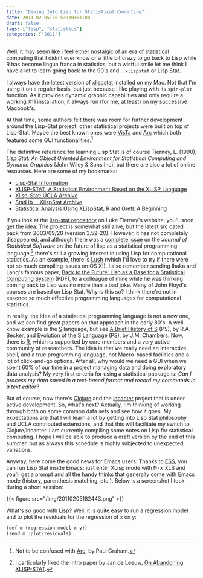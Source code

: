 ```yaml
---
title: "Diving Into Lisp for Statistical Computing"
date: 2011-02-05T16:53:10+01:00
draft: false
tags: ["lisp", "statistics"]
categories: ["2011"]
---
```


Well, it may seem like I feel either nostalgic of an era of statistical computing that I didn't ever know or a little bit crazy to go back to Lisp while R has become lingua franca in statistics, but a wistful smile let me think I have a lot to learn going back to the 90's and... `xlispstat` or Lisp Stat.

I always have the latest version of [xlispstat](http://www.stat.uiowa.edu/~luke/xls/xlispstat/) installed on my Mac. Not that I'm using it on a regular basis, but just because I like playing with its `spin-plot` function. As it provides dynamic graphic capabilities and only require a working X11 installation, it always run (for me, at least) on my successive Macbook's. 

At that time, some authors felt there was room for further development around the Lisp-Stat project; other statistical projects were built on top of Lisp-Stat. Maybe the best known ones were [VisTa](http://www.visualstats.org/) and [Arc](http://www.stat.umn.edu/arc/) which both featured some GUI functionalities.[^1]

The definitive reference for learning Lisp Stat is of course Tierney, L. (1990), *Lisp Stat: An Object Oriented Environment for Statistical Computing and Dynamic Graphics* (John Wiley & Sons Inc), but there are also a lot of online resources. Here are some of my bookmarks:

- [Lisp-Stat Information](http://www.stat.uiowa.edu/~luke/xls/xlsinfo/xlsinfo.html)
- [XLISP-STAT, A Statistical Environment Based on the XLISP Language](http://www.stat.unipg.it/~luca/xlisp-stat/)
- [Xlisp-Stat: UCLA Archive](http://www.stat.ucla.edu/xlispstat/)
- [StatLib---XlispStat Archive](http://lib.stat.cmu.edu/xlispstat/)
- [Statistical Analysis Using XLispStat, R and Gretl: A Beginning](http://homes.chass.utoronto.ca/~floyd/statcomp.html)

If you look at the [lisp-stat repository](http://www.stat.uiowa.edu/~luke/xls/xlispstat/) on Luke Tierney's website, you'll soon get the idea: The project is somewhat still alive, but the latest src dated back from 2003/09/20 (version 3.52-20). However, it has not completely disappeared, and although there was a [complete issue](http://www.jstatsoft.org/v13) on the *Journal of Statistical Software* on the future of lisp as a statistical programming language,[^2] there's still a growing interest in using Lisp for computational statistics. As an example, there is [Lush](http://lush.sourceforge.net/) (which I'd love to try if there were not so much compiling issues on OS X!). I also remember sending Ihaka and Lang's famous paper, [Back to the Future: Lisp as a Base for a Statistical Computing System](http://www.stat.auckland.ac.nz/~ihaka/downloads/Compstat-2008.pdf) (PDF), to a colleague of mine while he was thinking coming back to Lisp was no more than a bad joke. Many of John Floyd's courses are based on Lisp Stat. Why is this so? I think there're not in essence so much effective programming languages for computational statistics.

In reality, the idea of a statistical programming language is not a new one, and we can find great papers on that approach in the early 80's. A well-know example is the [S](http://en.wikipedia.org/wiki/S_(programming_language)) language, but see [A Brief History of S](http://cm.bell-labs.com/cm/ms/departments/sia/doc/94.11.ps) (PS), by R.A. Becker, and [Evolution of the S Language](http://cm.bell-labs.com/stat/doc/96.7.ps) (PS), by J.M. Chambers. Now, there is [R](http://www.R-project.org/), which is supported by core members and a very active community of researchers. The idea is that we really need an interactive shell, and a true programming language, not Macro-based facilities and a lot of click-and-go options. After all, why would we need a GUI when we spent 60% of our time in a project managing data and doing exploratory data analysis? My very first criteria for using a statistical package is: *Can I process my data saved in a text-based format and record my commands in a text editor?*

But of course, now there's [Clojure](http://www.clojure.org) and the [incanter](http://incanter.org/) project that is under active development. So, what's next? Actually, I'm thinking of working through both on some common data sets and see how it goes. My expectations are that I will learn a lot by getting into Lisp Stat philosophy and UCLA contributed extensions, and that this will facilitate my switch to Clojure/incanter. I am currently compiling some notes on Lisp for statistical computing. I hope I will be able to produce a draft version by the end of this summer, but as always this schedule is highly subjected to unexpected variations.

Anyway, here come the good news for Emacs users: Thanks to [ESS](http://ess.r-project.org/), you can run Lisp Stat inside Emacs; just enter XLisp mode with <kbd>M-x</kbd> XLS and you'll get a prompt and all the handy thinks that generally come with Emacs mode (history, parenthesis matching, etc.). Below is a screenshot I took during a short session:

{{< figure src="/img/20110205182443.png" >}}

What's so good with Lisp? Well, it is quite easy to run a regression model and to plot the residuals for the regression of `x` on `y`:

```lisp
(def m (regression-model x y))
(send m :plot-residuals)
```

[^1]: Not to be confused with [Arc](http://arclanguage.org/), by Paul Graham.

[^2]: I particularly liked the intro paper by Jan de Leeuw, [On Abandoning XLISP-STAT](http://www.jstatsoft.org/v13/i07).
